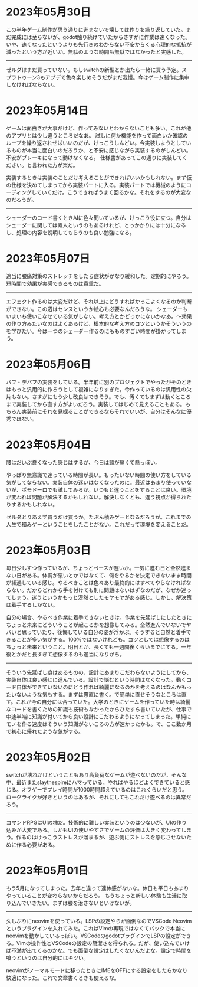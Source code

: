  # 2023年05月30日

この半年ゲーム制作が思う通りに進まないで壊しては作りを繰り返していた。まだ完成には至らないが、godot触り続けていたからさすがに作業は速くなった。いや、速くなったというよりも先行きのわからない不安からくる心理的な抵抗が減ったという方が近いか。無駄のような時間も無駄ではなかったと実感した。

---

ゼルダはまだ買っていない。もしswitchの新型とか出たら一緒に買う予定。スプラトゥーン3もアプデで色々楽しめそうだがまだ我慢。今はゲーム制作に集中しなければならない。

 
 # 2023年05月14日

 ゲームは面白さが大事だけど、作ってみないとわからないことも多い。これが他のアプリとは少し違うところだなあ。
 試しに何か機能を作って面白いか確認のループを繰り返されせばいいのだが、けっこうしんどい。今実装しようとしているものが本当に面白いのだろうか、と不安に感じながら実装するのがしんどい。不安がブレーキになって動けなくなる。
 仕様書があってこの通りに実装してください。と言われた方が楽だ。
 
 実装するときは実装のことだけ考えることができればいいかもしれない。まず仮の仕様を決めてしまってから実装パートに入る。実装パートでは機械のようにコーディングしていくだけ。こうできればうまく回るかな。それをするのが大変なのだろうが。
 
 ---
 
 シェーダーのコード書くときAIに色々聞いているが、けっこう役に立つ。自分はシェーダーに関しては素人というのもあるけれど、とっかかりには十分になるし、処理の内容を説明してもらうのも良い勉強になる。


# 2023年05月07日

適当に腰痛対策のストレッチをしたら症状がかなり緩和した。定期的にやろう。短時間で効果が実感できるものは貴重だ。

--- 

エフェクト作るのは大変だけど、それ以上にどうすればかっこよくなるのか判断ができない。この辺はセンスというか絵心も必要なんだろうな。
シェーダーもいまいち使いこなせている気がしない。考え方とかどっかにないかなあ。～効果の作り方みたいなのはよくあるけど、根本的な考え方のコツというかそういうのを学びたい。今は一つのシェーダー作るのにもものすごい時間が掛かってしまう。

# 2023年05月06日

バフ・デバフの実装をしている。半年前に別のプロジェクトでやったがそのときはもっと汎用的に作ろうとして複雑になりすぎた。今作っているのは汎用性の欠片もない。さすがにもう少し改良はできそう。でも、汚くてもまずは動くところまで実装してから直す方がよいだろう。実装してはじめて見えることもある。もちろん実装前にそれを見据ることができるならそれでいいが、自分はそんなに優秀ではない。


# 2023年05月04日

腰はだいぶ良くなった感じはするが、今日は頭が痛くて熱っぽい。

やっぱり無意識で迷っている時間が長い。もったいない時間の使い方をしている気がしてならない。実装自体の迷いはなくなったのに。最近はあまり使っていないが、ポモドーロでも試してみるか。いつもと違うことをすることは良い。環境が変われば問題が解決するかもしれない。解決しなくとも、違う視点が得られたりするかもしれない。

ゼルダとりあえず買うだけ買うか。たぶん積みゲーとなるだろうが。これまでの人生で積みゲーということをしたことがない。これだって環境を変えることだ。




# 2023年05月03日

毎日少しずつ作っているが、ちょっとペースが遅いか。一気に進む日と全然進まない日がある。体調が悪いとかではなくて、何をやるかを決定できないまま時間が経過している感じ。やるべきことは色々あり最終的にはすべてやらなければならない。だからどれから手を付けても別に問題はないはずなのだが、なぜか迷ってしまう。迷うというかもっと漠然としたモヤモヤがある感じ。しかし、解決策は着手するしかない。

自分の場合、やるべき作業に着手できないときは、作業を先延ばしにしたときにちょっと未来にどういうことが起こるかを想像してみる。全然進んでいないでヤバいと思っていたり、後悔している自分の姿が浮かぶ。そうすると自然と着手できることが多い気がする。100%ではないけれども。コツとしては想像するのはちょっと未来ということ。明日とか、長くても一週間後くらいまでにする。一年後とかだと長すぎて想像するのも適当になりがち。

---


そういう先延ばし癖はあるものの、設計にあまりこだわらないようにしてから、実装自体は良い感じに進んでいる。設計で悩むという時間はなくなった。動くコード自体ができていないのにどう作れば綺麗になるのかを考えるのはなんかもったいないような気もする。まずは愚直に書く。で簡単に直せそうなところは直す。これが今の自分には合っていた。大学のときにゲームを作っていた時は綺麗なコードを書くための知識も技術もなかったからひたすら書いていたが、仕事で中途半端に知識が付いてから良い設計にこだわるようになってしまった。単純にモノを作る速度はそういう知識がないころの方が速かったかも。で、ここ数か月で初心に帰れたような気がする。




# 2023年05月02日


switchが壊れかけということもあり高負荷なゲームが遊べないのだが、そんな中、最近またslaythespireにハマっている。やればやるほどよくできていると感じる。オフゲーでプレイ時間が1000時間超えているのはこれくらいだと思う。ローグライクが好きというのはあるが、それにしてもこれだけ遊べるのは異常だろう。

---

コマンドRPGはUIの塊だ。技術的に難しい実装というのは少ないが、UIの作り込みが大変である。しかもUIの使いやすさでゲームの評価は大きく変わってしまう。作るのはけっこうストレスが溜まるが、遊ぶ側にストレスを感じさせないために作る必要がある。


# 2023年05月01日

もう5月になってしまった。去年と違って連休感がないな。休日も平日もあまりやっていることが変わらないからだろう。
もうちょっと新しい体験も生活に取り込んでいきたい。まずは腰を治さないといけないが。

---

久しぶりにneovimを使っている。LSPの設定やらが面倒なのでVSCode Neovimというプラグインを入れてみた。これはVimの再現ではなくてバックで本当にneovimを動かしているっぽい。VSCodeのgodotプラグインでLSPの設定ができる。Vimの操作性とVSCodeの設定の簡潔さを得られる。だが、使い込んでいけば不満が出てくるのかな。でも面倒な設定はしたくないんだよな。設定で時間を喰うというのは自分的にはキツい。

neovimがノーマルモードに移ったときにIMEをOFFにする設定をしたらかなり快適になった。これで文章書くときも使えるな。

